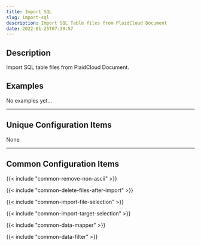 ```yaml
---
title: Import SQL
slug: import-sql
description: Import SQL Table files from PlaidCloud Document
date: 2022-01-25T07:39:57
---
```


## Description


Import SQL table files from PlaidCloud Document.

## Examples

No examples yet...

---

## Unique Configuration Items

None

---

## Common Configuration Items

{{< include "common-remove-non-ascii" >}}

{{< include "common-delete-files-after-import" >}}

{{< include "common-import-file-selection" >}}

{{< include "common-import-target-selection" >}}

{{< include "common-data-mapper" >}}

{{< include "common-data-filter" >}}
